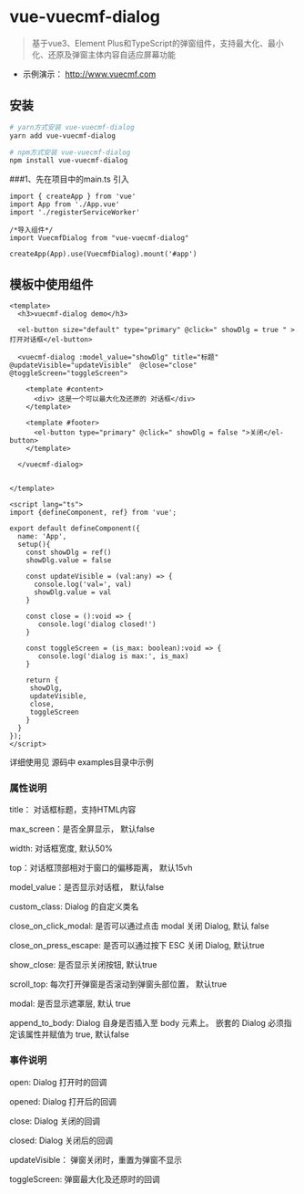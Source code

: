# vue-vuecmf-dialog

> 基于vue3、Element Plus和TypeScript的弹窗组件，支持最大化、最小化、还原及弹窗主体内容自适应屏幕功能

- 示例演示： http://www.vuecmf.com

## 安装

``` bash
# yarn方式安装 vue-vuecmf-dialog
yarn add vue-vuecmf-dialog

# npm方式安装 vue-vuecmf-dialog
npm install vue-vuecmf-dialog
```

###1、先在项目中的main.ts 引入
```
import { createApp } from 'vue'
import App from './App.vue'
import './registerServiceWorker'

/*导入组件*/
import VuecmfDialog from "vue-vuecmf-dialog"

createApp(App).use(VuecmfDialog).mount('#app')
```

## 模板中使用组件

```
<template>
  <h3>vuecmf-dialog demo</h3>

  <el-button size="default" type="primary" @click=" showDlg = true " >打开对话框</el-button>

  <vuecmf-dialog :model_value="showDlg" title="标题"  @updateVisible="updateVisible"  @close="close" @toggleScreen="toggleScreen">

    <template #content>
      <div> 这是一个可以最大化及还原的 对话框</div>
    </template>

    <template #footer>
      <el-button type="primary" @click=" showDlg = false ">关闭</el-button>
    </template>

  </vuecmf-dialog>


</template>

<script lang="ts">
import {defineComponent, ref} from 'vue';

export default defineComponent({
  name: 'App',
  setup(){
    const showDlg = ref()
    showDlg.value = false

    const updateVisible = (val:any) => {
      console.log('val=', val)
      showDlg.value = val
    }

    const close = ():void => {
       console.log('dialog closed!')
    }
    
    const toggleScreen = (is_max: boolean):void => {
       console.log('dialog is max:', is_max)
    }

    return {
     showDlg,
     updateVisible,
     close,
     toggleScreen
    }
  }
});
</script>

```
详细使用见 源码中 examples目录中示例

### 属性说明

title： 对话框标题，支持HTML内容

max_screen：是否全屏显示， 默认false

width: 对话框宽度, 默认50%

top：对话框顶部相对于窗口的偏移距离， 默认15vh

model_value：是否显示对话框， 默认false

custom_class: Dialog 的自定义类名

close_on_click_modal: 是否可以通过点击 modal 关闭 Dialog, 默认 false

close_on_press_escape: 是否可以通过按下 ESC 关闭 Dialog, 默认true

show_close: 是否显示关闭按钮, 默认true

scroll_top: 每次打开弹窗是否滚动到弹窗头部位置， 默认true

modal: 是否显示遮罩层, 默认 true

append_to_body: Dialog 自身是否插入至 body 元素上。 嵌套的 Dialog 必须指定该属性并赋值为 true,  默认false

### 事件说明

open: Dialog 打开时的回调

opened: Dialog 打开后的回调

close: Dialog 关闭的回调

closed: Dialog 关闭后的回调

updateVisible： 弹窗关闭时，重置为弹窗不显示

toggleScreen: 弹窗最大化及还原时的回调



